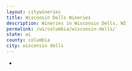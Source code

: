 ```yaml
---
layout: citywineries
title: Wisconsin Dells Wineries
description: Wineries in Wisconsin Dells, WI
permalink: /wi/columbia/wisconsin-dells/
state: wi
county: columbia
city: wisconsin dells
---
```

-
